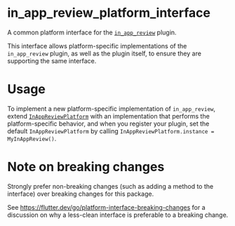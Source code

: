 # in_app_review_platform_interface

A common platform interface for the [`in_app_review`][1] plugin.

This interface allows platform-specific implementations of the `in_app_review`
plugin, as well as the plugin itself, to ensure they are supporting the
same interface.

# Usage

To implement a new platform-specific implementation of `in_app_review`, extend
[`InAppReviewPlatform`][2] with an implementation that performs the
platform-specific behavior, and when you register your plugin, set the default
`InAppReviewPlatform` by calling
`InAppReviewPlatform.instance = MyInAppReview()`.

# Note on breaking changes

Strongly prefer non-breaking changes (such as adding a method to the interface)
over breaking changes for this package.

See https://flutter.dev/go/platform-interface-breaking-changes for a discussion
on why a less-clean interface is preferable to a breaking change.

[1]: ../in_app_review1
[2]: lib/in_app_review_platform_interface.dart